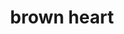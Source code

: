---
layout: smileys&emotion
title: brown heart
emoji: brown_heart
permalink: 🤎.html
image: assets/img/3moji/brown_heart.png
---